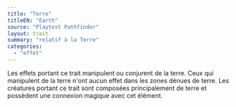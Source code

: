 ```yaml
---
title: "Terre"
titleEN: "Earth"
source: "Playtest Pathfinder"
layout: trait
summary: "relatif à la Terre"
categories:
  - "effet"
---
```

Les effets portant ce trait manipulent ou conjurent de la terre. Ceux qui manipulent de la terre n'ont aucun effet dans les zones dénues de terre. Les créatures portant ce trait sont composées principalement de terre et possèdent une connexion magique avec cet élément.
